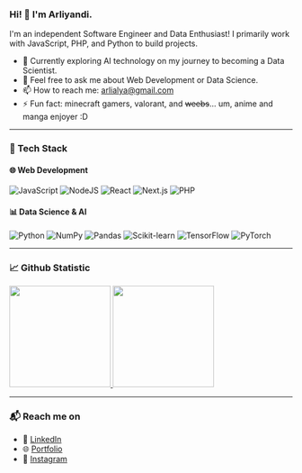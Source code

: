 ### Hi! 👋 I'm Arliyandi.

I'm an independent Software Engineer and Data Enthusiast! I primarily work with JavaScript, PHP, and Python to build projects.

- 🌱 Currently exploring AI technology on my journey to becoming a Data Scientist.
- 💬 Feel free to ask me about Web Development or Data Science.
- 📫 How to reach me: arlialya@gmail.com
- ⚡ Fun fact: minecraft gamers, valorant, and ~~weebs~~... um, anime and manga enjoyer :D

---

### 🚀 Tech Stack

#### 🌐 Web Development  
![JavaScript](https://img.shields.io/badge/JavaScript-F7DF1E?style=for-the-badge&logo=javascript&logoColor=black)
![NodeJS](https://img.shields.io/badge/Node.js-43853D?style=for-the-badge&logo=node.js&logoColor=white)
![React](https://img.shields.io/badge/React-20232A?style=for-the-badge&logo=react&logoColor=61DAFB)
![Next.js](https://img.shields.io/badge/Next.js-000000?style=for-the-badge&logo=next.js&logoColor=white)
![PHP](https://img.shields.io/badge/PHP-777BB4?style=for-the-badge&logo=php&logoColor=white)


#### 📊 Data Science & AI  
![Python](https://img.shields.io/badge/Python-3776AB?style=for-the-badge&logo=python&logoColor=white)
![NumPy](https://img.shields.io/badge/NumPy-013243?style=for-the-badge&logo=numpy&logoColor=white)
![Pandas](https://img.shields.io/badge/Pandas-150458?style=for-the-badge&logo=pandas&logoColor=white)
![Scikit-learn](https://img.shields.io/badge/Scikit--learn-F7931E?style=for-the-badge&logo=scikit-learn&logoColor=white)
![TensorFlow](https://img.shields.io/badge/TensorFlow-FF6F00?style=for-the-badge&logo=tensorflow&logoColor=white)
![PyTorch](https://img.shields.io/badge/PyTorch-EE4C2C?style=for-the-badge&logo=pytorch&logoColor=white)

---

### 📈 Github Statistic
<p align="left">
<a href="https://github.com/M4tchaa">
  <img height="180em" src="https://github-readme-stats-eight-theta.vercel.app/api?username=M4tchaa&show_icons=true&theme=algolia&include_all_commits=true&count_private=true"/>
  <img height="180em" src="https://github-readme-stats-eight-theta.vercel.app/api/top-langs/?username=M4tchaa&layout=compact&langs_count=8&theme=algolia"/>
</a>
</p>

---

### 📬 Reach me on
- 💼 [LinkedIn](https://www.linkedin.com/in/arliyandi-m11/)
- 🌐 [Portfolio](https://itsmatcha.yukngajibogor.com)
- 📸 [Instagram](https://www.instagram.com/arliyandi_11/)

